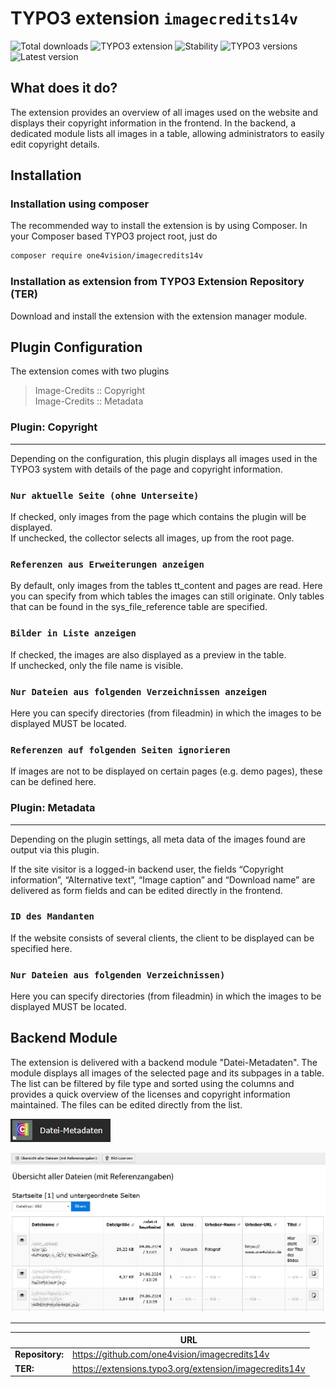 # TYPO3 extension ``imagecredits14v``

![Total downloads](https://typo3-badges.dev/badge/imagecredits14v/downloads/shields.svg)
![TYPO3 extension](https://typo3-badges.dev/badge/imagecredits14v/extension/shields.svg)
![Stability](https://typo3-badges.dev/badge/imagecredits14v/stability/shields.svg)
![TYPO3 versions](https://typo3-badges.dev/badge/imagecredits14v/typo3/shields.svg)
![Latest version](https://typo3-badges.dev/badge/imagecredits14v/version/shields.svg)
<!-- Generated with 🧡 at typo3-badges.dev -->

## What does it do?

The extension provides an overview of all images used on the website and displays their copyright information in the frontend. In the backend, a dedicated module lists all images in a table, allowing administrators to easily edit copyright details.

## Installation

### Installation using composer

The recommended way to install the extension is by using Composer. In your Composer based TYPO3 project root, just do

```bash
composer require one4vision/imagecredits14v
```

### Installation as extension from TYPO3 Extension Repository (TER)

Download and install the extension with the extension manager module.

## Plugin Configuration

The extension comes with two plugins

> Image-Credits :: Copyright  
> Image-Credits :: Metadata

### Plugin: Copyright   

---

Depending on the configuration, this plugin displays all images used in the TYPO3 system with details of the page and copyright information.

### `Nur aktuelle Seite (ohne Unterseite)`

If checked, only images from the page which contains the plugin will be displayed.  
If unchecked, the collector selects all images, up from the root page.

### `Referenzen aus Erweiterungen anzeigen`

By default, only images from the tables tt_content and pages are read. Here you can specify from which tables the images can still originate.
Only tables that can be found in the sys_file_reference table are specified.

### `Bilder in Liste anzeigen` 

If checked, the images are also displayed as a preview in the table.  
If unchecked, only the file name is visible.

### `Nur Dateien aus folgenden Verzeichnissen anzeigen`

Here you can specify directories (from fileadmin) in which the images to be displayed MUST be located.

### `Referenzen auf folgenden Seiten ignorieren`

If images are not to be displayed on certain pages (e.g. demo pages), these can be defined here.


### Plugin: Metadata

---

Depending on the plugin settings, all meta data of the images found are output via this plugin.  
 
If the site visitor is a logged-in backend user, the fields “Copyright information”, “Alternative text”, “Image caption” and “Download name” are delivered as form fields and can be edited directly in the frontend.

### `ID des Mandanten`

If the website consists of several clients, the client to be displayed can be specified here.

### `Nur Dateien aus folgenden Verzeichnissen)`

Here you can specify directories (from fileadmin) in which the images to be displayed MUST be located.

## Backend Module

The extension is delivered with a backend module "Datei-Metadaten". The module displays all images of the selected page and its subpages in a table. The list can be filtered by file type and sorted using the columns and provides a quick overview of the licenses and copyright information maintained.
The files can be edited directly from the list.

![ImageCredits14v BackendLink](Resources/Public/Documentation/Backend-Icon.jpg)

![ImageCredits14v BackendModule](Resources/Public/Documentation/Backend-Module.jpg)

____

|                  | URL                                                    |
|------------------|--------------------------------------------------------|
| **Repository:**  | https://github.com/one4vision/imagecredits14v           |
| **TER:**         | https://extensions.typo3.org/extension/imagecredits14v |